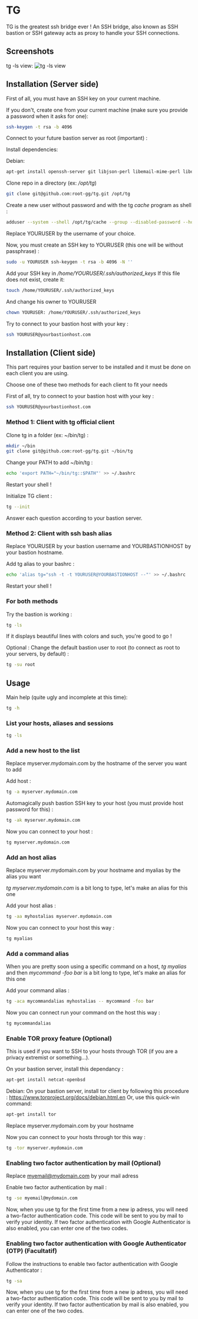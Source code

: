 TG
=========

TG is the greatest ssh bridge ever !
An SSH bridge, also known as SSH bastion or SSH gateway acts as proxy to handle your SSH connections.

Screenshots
--------------

tg -ls view:
![tg -ls view](http://pix.toile-libre.org/upload/original/1459643733.png)


Installation (Server side)
--------------

First of all, you must have an SSH key on your current machine.

If you don't, create one from your current machine (make sure you provide a password when it asks for one):

```sh
ssh-keygen -t rsa -b 4096
```


Connect to your future bastion server as root (important) :

Install dependencies:

Debian:

```sh
apt-get install openssh-server git libjson-perl libemail-mime-perl libdatetime-perl libemail-sender-perl  libemail-mime-creator-perl libjson-xs-perl libwww-perl screen libconvert-base32-perl libauthen-oath-perl
```

Clone repo in a directory (ex: _/opt/tg_)

```sh
git clone git@github.com:root-gg/tg.git /opt/tg
```

Create a new user without password and with the tg _cache_ program as shell :

```sh
adduser --system --shell /opt/tg/cache --group --disabled-password --home /home/YOURUSER YOURUSER
```
Replace YOURUSER by the username of your choice.

Now, you must create an SSH key to YOURUSER (this one will be without passphrase) :

```sh
sudo -u YOURUSER ssh-keygen -t rsa -b 4096 -N ''
```

Add your SSH key in _/home/YOURUSER/.ssh/authorized_keys_
If this file does not exist, create it:
```sh
touch /home/YOURUSER/.ssh/authorized_keys
```
And change his owner to YOURUSER
```sh
chown YOURUSER: /home/YOURUSER/.ssh/authorized_keys
```

Try to connect to your bastion host with your key :

```sh
ssh YOURUSER@yourbastionhost.com
```

Installation (Client side)
--------------

This part requires your bastion server to be installed and it must be done on each client you are using.

Choose one of these two methods for each client to fit your needs

First of all, try to connect to your bastion host with your key :

```sh
ssh YOURUSER@yourbastionhost.com
```

### Method 1: Client with tg official client

Clone tg in a folder (ex: ~/bin/tg) :

```sh
mkdir ~/bin
git clone git@github.com:root-gg/tg.git ~/bin/tg
```

Change your PATH to add ~/bin/tg :

```sh
echo 'export PATH="~/bin/tg::$PATH"' >> ~/.bashrc
```

Restart your shell !

Initialize TG client :

```sh
tg --init
```
Answer each question according to your bastion server.


### Method 2: Client with ssh bash alias

Replace YOURUSER by your bastion username and YOURBASTIONHOST by your bastion hostname.

Add tg alias to your bashrc :

```sh
echo 'alias tg="ssh -t -t YOURUSER@YOURBASTIONHOST --"' >> ~/.bashrc
```

Restart your shell !

### For both methods

Try the bastion is working :

```sh
tg -ls
```

If it displays beautiful lines with colors and such, you're good to go !

Optional : Change the default bastion user to root (to connect as root to your servers, by default) :

```sh
tg -su root
```

Usage
--------------

Main help (quite ugly and incomplete at this time):

```sh
tg -h
```


### List your hosts, aliases and sessions

```sh
tg -ls
```

### Add a new host to the list

Replace myserver.mydomain.com by the hostname of the server you want to add

Add host : 
```sh
tg -a myserver.mydomain.com
```

Automagically push bastion SSH key to your host (you must provide host password for this) :
```sh
tg -ak myserver.mydomain.com
```

Now you can connect to your host :
```sh
tg myserver.mydomain.com
```

### Add an host alias

Replace myserver.mydomain.com by your hostname and myalias by the alias you want

_tg myserver.mydomain.com_ is a bit long to type, let's make an alias for this one

Add your host alias : 
```sh
tg -aa myhostalias myserver.mydomain.com
```

Now you can connect to your host this way :
```sh
tg myalias
```

### Add a command alias

When you are pretty soon using a specific command on a host, _tg myalias_ and then _mycommand -foo bar_ is a bit long to type, let's make an alias for this one

Add your command alias : 
```sh
tg -aca mycommandalias myhostalias -- mycommand -foo bar
```

Now you can connect run your command on the host this way :
```sh
tg mycommandalias
```

### Enable TOR proxy feature (Optional)

This is used if you want to SSH to your hosts through TOR (if you are a privacy extremist or something...).

On your bastion server, install this dependancy : 
```sh
apt-get install netcat-openbsd
```

Debian:
On your bastion server, install tor client by following this procedure : https://www.torproject.org/docs/debian.html.en
Or, use this quick-win command: 
```sh
apt-get install tor
```

Replace myserver.mydomain.com by your hostname

Now you can connect to your hosts through tor this way :
```sh
tg -tor myserver.mydomain.com
```

### Enabling two factor authentication by mail (Optional)

Replace myemail@mydomain.com by your mail adress

Enable two factor authentication by mail :
```sh
tg -se myemail@mydomain.com
```

Now, when you use tg for the first time from a new ip adress, you will need a two-factor authentication code. This code will be sent to you by mail to verify your identity. If two factor authentication with Google Authenticator is also enabled, you can enter one of the two codes.

### Enabling two factor authentication with Google Authenticator (OTP) (Facultatif)

Follow the instructions to enable two factor authentication with Google Authenticator :
```sh
tg -sa
```

Now, when you use tg for the first time from a new ip adress, you will need a two-factor authentication code. This code will be sent to you by mail to verify your identity. If two factor authentication by mail is also enabled, you can enter one of the two codes.


